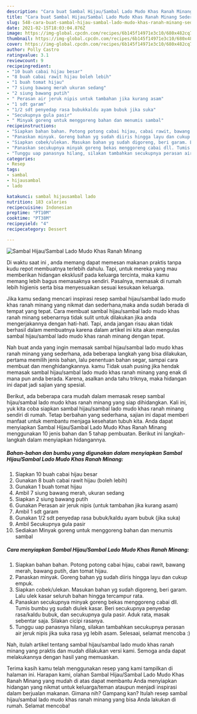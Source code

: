 ```yaml
---
description: "Cara buat Sambal Hijau/Sambal Lado Mudo Khas Ranah Minang Sederhana dan Mudah Dibuat"
title: "Cara buat Sambal Hijau/Sambal Lado Mudo Khas Ranah Minang Sederhana dan Mudah Dibuat"
slug: 548-cara-buat-sambal-hijau-sambal-lado-mudo-khas-ranah-minang-sederhana-dan-mudah-dibuat
date: 2021-02-15T18:03:04.876Z
image: https://img-global.cpcdn.com/recipes/6b145f14971e3c10/680x482cq70/sambal-hijausambal-lado-mudo-khas-ranah-minang-foto-resep-utama.jpg
thumbnail: https://img-global.cpcdn.com/recipes/6b145f14971e3c10/680x482cq70/sambal-hijausambal-lado-mudo-khas-ranah-minang-foto-resep-utama.jpg
cover: https://img-global.cpcdn.com/recipes/6b145f14971e3c10/680x482cq70/sambal-hijausambal-lado-mudo-khas-ranah-minang-foto-resep-utama.jpg
author: Polly Castro
ratingvalue: 3.1
reviewcount: 9
recipeingredient:
- "10 buah cabai hijau besar"
- "8 buah cabai rawit hijau boleh lebih"
- "1 buah tomat hijau"
- "7 siung bawang merah ukuran sedang"
- "2 siung bawang putih"
- " Perasan air jeruk nipis untuk tambahan jika kurang asam"
- "1 sdt garam"
- "1/2 sdt penyedap rasa bubukkaldu ayam bubuk jika suka"
- "Secukupnya gula pasir"
- " Minyak goreng untuk menggoreng bahan dan menumis sambal"
recipeinstructions:
- "Siapkan bahan bahan. Potong potong cabai hijau, cabai rawit, bawang merah, bawang putih, dan tomat hijau."
- "Panaskan minyak. Goreng bahan yg sudah diiris hingga layu dan cukup empuk."
- "Siapkan cobek/ulekan. Masukan bahan yg sudah digoreng, beri garam. Lalu ulek kasar seluruh bahan hingga tercampur rata."
- "Panaskan secukupnya minyak goreng bekas menggoreng cabai dll. Tumis bumbu yg sudah diulek kasar. Beri secukupnya penyedap rasa/kaldu bubuk, dan secukupnya gula pasir. Aduk rata, masak sebentar saja. Silakan cicipi rasanya."
- "Tunggu uap panasnya hilang, silakan tambahkan secukupnya perasan air jeruk nipis jika suka rasa yg lebih asam. Selesaai, selamat mencoba :)"
categories:
- Resep
tags:
- sambal
- hijausambal
- lado

katakunci: sambal hijausambal lado 
nutrition: 183 calories
recipecuisine: Indonesian
preptime: "PT10M"
cooktime: "PT38M"
recipeyield: "4"
recipecategory: Dessert

---
```



![Sambal Hijau/Sambal Lado Mudo Khas Ranah Minang](https://img-global.cpcdn.com/recipes/6b145f14971e3c10/680x482cq70/sambal-hijausambal-lado-mudo-khas-ranah-minang-foto-resep-utama.jpg)

Di waktu  saat ini , anda memang dapat memesan makanan praktis tanpa kudu repot membuatnya terlebih dahulu. Tapi, untuk mereka yang mau memberikan hidangan eksklusif pada keluarga tercinta, maka kamu memang lebih bagus memasaknya sendiri. Pasalnya, memasak di rumah lebih higienis serta bisa menyesuaikan sesuai kesukaan keluarga.

Jika kamu sedang mencari inspirasi resep sambal hijau/sambal lado mudo khas ranah minang yang nikmat dan sederhana,maka anda sudah berada di tempat yang tepat. Cara membuat sambal hijau/sambal lado mudo khas ranah minang  sebenarnya tidak sulit untuk dilakukan jika anda mengerjakannya dengan hati-hati. Tapi, anda jangan risau akan tidak berhasil dalam membuatnya 
karena dalam artikel ini kita akan mengulas sambal hijau/sambal lado mudo khas ranah minang dengan tepat.  



Nah buat anda yang ingin memasak sambal hijau/sambal lado mudo khas ranah minang yang sederhana, ada beberapa langkah yang bisa dilakukan, pertama memilih jenis bahan, lalu penentuan bahan segar, sampai cara membuat dan menghidangkannya. kamu Tidak usah pusing jika hendak memasak sambal hijau/sambal lado mudo khas ranah minang yang enak di mana pun anda berada. Karena, asalkan anda  tahu triknya, maka hidangan ini dapat jadi sajian yang spesial.

Berikut, ada beberapa cara mudah dalam memasak resep sambal hijau/sambal lado mudo khas ranah minang yang siap dihidangkan. Kali ini, yuk kita coba siapkan sambal hijau/sambal lado mudo khas ranah minang sendiri di rumah. Tetap berbahan yang sederhana, sajian ini dapat memberi manfaat untuk membantu menjaga kesehatan tubuh kita. Anda dapat menyiapkan Sambal Hijau/Sambal Lado Mudo Khas Ranah Minang menggunakan 10 jenis bahan dan 5 tahap pembuatan. Berikut ini langkah-langkah dalam menyiapkan hidangannya.

<!--inarticleads1-->

##### Bahan-bahan dan bumbu yang digunakan dalam menyiapkan Sambal Hijau/Sambal Lado Mudo Khas Ranah Minang:

1. Siapkan 10 buah cabai hijau besar
1. Gunakan 8 buah cabai rawit hijau (boleh lebih)
1. Gunakan 1 buah tomat hijau
1. Ambil 7 siung bawang merah, ukuran sedang
1. Siapkan 2 siung bawang putih
1. Gunakan  Perasan air jeruk nipis (untuk tambahan jika kurang asam)
1. Ambil 1 sdt garam
1. Gunakan 1/2 sdt penyedap rasa bubuk/kaldu ayam bubuk (jika suka)
1. Ambil Secukupnya gula pasir
1. Sediakan  Minyak goreng untuk menggoreng bahan dan menumis sambal




<!--inarticleads2-->

##### Cara menyiapkan Sambal Hijau/Sambal Lado Mudo Khas Ranah Minang:

1. Siapkan bahan bahan. Potong potong cabai hijau, cabai rawit, bawang merah, bawang putih, dan tomat hijau.
1. Panaskan minyak. Goreng bahan yg sudah diiris hingga layu dan cukup empuk.
1. Siapkan cobek/ulekan. Masukan bahan yg sudah digoreng, beri garam. Lalu ulek kasar seluruh bahan hingga tercampur rata.
1. Panaskan secukupnya minyak goreng bekas menggoreng cabai dll. Tumis bumbu yg sudah diulek kasar. Beri secukupnya penyedap rasa/kaldu bubuk, dan secukupnya gula pasir. Aduk rata, masak sebentar saja. Silakan cicipi rasanya.
1. Tunggu uap panasnya hilang, silakan tambahkan secukupnya perasan air jeruk nipis jika suka rasa yg lebih asam. Selesaai, selamat mencoba :)




Nah, itulah artikel tentang  sambal hijau/sambal lado mudo khas ranah minang  yang praktis dan mudah dilakukan versi kami. Semoga anda dapat melakukannya dengan hasil yang memuaskan. 

Terima kasih kamu telah menggunakan resep yang kami tampilkan di halaman ini. Harapan kami, olahan  Sambal Hijau/Sambal Lado Mudo Khas Ranah Minang yang mudah di atas dapat membantu Anda menyiapkan hidangan yang nikmat untuk keluarga/teman ataupun menjadi inspirasi dalam berjualan makanan. Gimana nih? Gampang kan? Itulah resep sambal hijau/sambal lado mudo khas ranah minang yang bisa Anda lakukan di rumah. Selamat mencoba!

